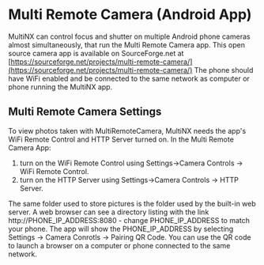 # Multi Remote Camera (Android App)

MultiNX can control focus and shutter on multiple Android phone cameras almost simultaneously, 
that run the Multi Remote Camera app. This open source camera app is available on SourceForge.net at
 [https://sourceforge.net/projects/multi-remote-camera/](https://sourceforge.net/projects/multi-remote-camera/)
The phone should have WiFi enabled and be connected to the same network as computer or phone running the MultiNX app. 

## Multi Remote Camera Settings

To view photos taken with MultiRemoteCamera, MultiNX needs the app's WiFi Remote Control and HTTP Server turned on. 
In the Multi Remote Camera App: 
 1) turn on the WiFi Remote Control using Settings->Camera Controls -> WiFi Remote Control. 
 2) turn on the HTTP Server using Settings->Camera Controls -> HTTP Server. 
 
 The same folder used to store pictures is the folder used by the built-in web server. 
 A web browser can see a directory listing with the link http://PHONE_IP_ADDRESS:8080 - change PHONE_IP_ADDRESS to match your phone. 
 The app will show the PHONE_IP_ADDRESS by selecting Settings -> Camera Conrotls -> Pairing QR Code. 
 You can use the QR code to launch a browser on a computer or phone connected to the same network.

